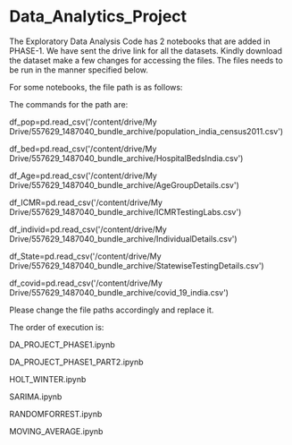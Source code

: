 # Data_Analytics_Project

The Exploratory Data Analysis Code has 2 notebooks that are added in PHASE-1.  We have sent the drive link for all the datasets. Kindly download the dataset make a few changes for
accessing the files. The files needs to be run in the manner specified below.

For some notebooks, the file path is as follows:

The commands for the path are:

df_pop=pd.read_csv('/content/drive/My Drive/557629_1487040_bundle_archive/population_india_census2011.csv')

df_bed=pd.read_csv('/content/drive/My Drive/557629_1487040_bundle_archive/HospitalBedsIndia.csv')

df_Age=pd.read_csv('/content/drive/My Drive/557629_1487040_bundle_archive/AgeGroupDetails.csv')

df_ICMR=pd.read_csv('/content/drive/My Drive/557629_1487040_bundle_archive/ICMRTestingLabs.csv')

df_individ=pd.read_csv('/content/drive/My Drive/557629_1487040_bundle_archive/IndividualDetails.csv')

df_State=pd.read_csv('/content/drive/My Drive/557629_1487040_bundle_archive/StatewiseTestingDetails.csv')

df_covid=pd.read_csv('/content/drive/My Drive/557629_1487040_bundle_archive/covid_19_india.csv')

Please change the file paths accordingly and replace it.




The order of execution is:

DA_PROJECT_PHASE1.ipynb

DA_PROJECT_PHASE1_PART2.ipynb

HOLT_WINTER.ipynb

SARIMA.ipynb

RANDOMFORREST.ipynb

MOVING_AVERAGE.ipynb



